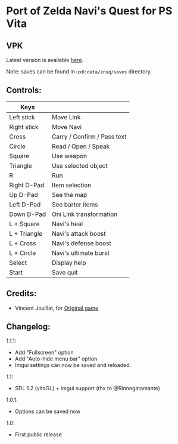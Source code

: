# Port of Zelda Navi's Quest for PS Vita

## VPK
Latest version is available [here](https://github.com/usineur/ZeldaNSQ/releases).

Note: saves can be found in `ux0:data/znsq/saves` directory.

## Controls:

| Keys | &#x202F; |
| --- | --- |
| Left stick | Move Link |
| Right stick | Move Navi |
| Cross | Carry / Confirm / Pass text |
| Circle | Read / Open / Speak |
| Square | Use weapon |
| Triangle | Use selected object |
| R | Run |
| Right D-Pad | Item selection |
| Up D-Pad | See the map |
| Left D-Pad | See barter items |
| Down D-Pad | Oni Link transformation |
| L + Square | Navi's heal |
| L + Triangle | Navi's attack boost |
| L + Cross | Navi's defense boost |
| L + Circle | Navi's ultimate burst |
| Select | Display help |
| Start | Save quit |

## Credits:

- Vincent Jouillat, for [Original game](http://www.zeldaroth.fr/us/dlnsq.php)

## Changelog:

1.1.1:
- Add "Fullscreen" option
- Add "Auto-hide menu bar" option
- Imgui settings can now be saved and reloaded.

1.1:
- SDL 1.2 (vitaGL) + imgui support (thx to @Rinnegatamante)

1.0.1:
- Options can be saved now

1.0:
- First public release
